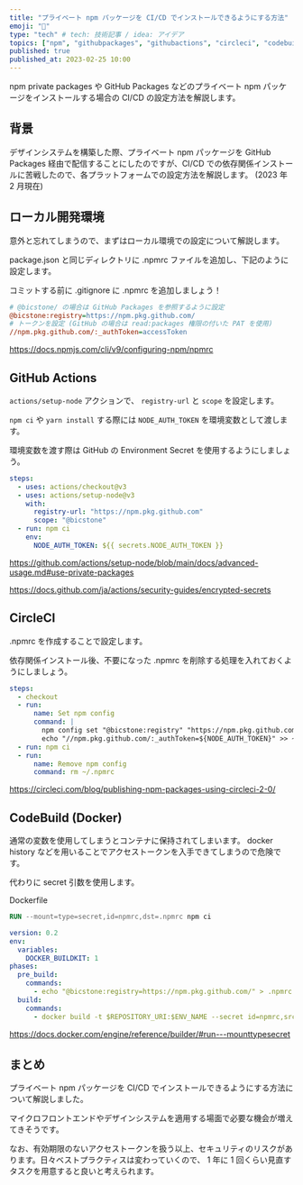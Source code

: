 ```yaml
---
title: "プライベート npm パッケージを CI/CD でインストールできるようにする方法"
emoji: "🔐"
type: "tech" # tech: 技術記事 / idea: アイデア
topics: ["npm", "githubpackages", "githubactions", "circleci", "codebuild"]
published: true
published_at: 2023-02-25 10:00
---
```


npm private packages や GitHub Packages などのプライベート npm パッケージをインストールする場合の CI/CD の設定方法を解説します。

## 背景

デザインシステムを構築した際、プライベート npm パッケージを GitHub Packages 経由で配信することにしたのですが、CI/CD での依存関係インストールに苦戦したので、各プラットフォームでの設定方法を解説します。 (2023 年 2 月現在)

## ローカル開発環境

意外と忘れてしまうので、まずはローカル環境での設定について解説します。

package.json と同じディレクトリに .npmrc ファイルを追加し、下記のように設定します。

コミットする前に .gitignore に .npmrc を追加しましょう！

```ini
# @bicstone/ の場合は GitHub Packages を参照するように設定
@bicstone:registry=https://npm.pkg.github.com/
# トークンを設定 (GitHub の場合は read:packages 権限の付いた PAT を使用)
//npm.pkg.github.com/:_authToken=accessToken
```

https://docs.npmjs.com/cli/v9/configuring-npm/npmrc

## GitHub Actions

`actions/setup-node` アクションで、 `registry-url` と `scope` を設定します。

`npm ci` や `yarn install` する際には `NODE_AUTH_TOKEN` を環境変数として渡します。

環境変数を渡す際は GitHub の Environment Secret を使用するようにしましょう。

```yml
steps:
  - uses: actions/checkout@v3
  - uses: actions/setup-node@v3
    with:
      registry-url: "https://npm.pkg.github.com"
      scope: "@bicstone"
  - run: npm ci
    env:
      NODE_AUTH_TOKEN: ${{ secrets.NODE_AUTH_TOKEN }}
```

https://github.com/actions/setup-node/blob/main/docs/advanced-usage.md#use-private-packages

https://docs.github.com/ja/actions/security-guides/encrypted-secrets

## CircleCI

.npmrc を作成することで設定します。

依存関係インストール後、不要になった .npmrc を削除する処理を入れておくようにしましょう。

```yaml
steps:
  - checkout
  - run:
      name: Set npm config
      command: |
        npm config set "@bicstone:registry" "https://npm.pkg.github.com/"
        echo "//npm.pkg.github.com/:_authToken=${NODE_AUTH_TOKEN}" >> ~/.npmrc
  - run: npm ci
  - run:
      name: Remove npm config
      command: rm ~/.npmrc
```

https://circleci.com/blog/publishing-npm-packages-using-circleci-2-0/

## CodeBuild (Docker)

通常の変数を使用してしまうとコンテナに保持されてしまいます。 docker history などを用いることでアクセストークンを入手できてしまうので危険です。

代わりに secret 引数を使用します。

Dockerfile

```dockerfile
RUN --mount=type=secret,id=npmrc,dst=.npmrc npm ci
```

```yaml
version: 0.2
env:
  variables:
    DOCKER_BUILDKIT: 1
phases:
  pre_build:
    commands:
      - echo "@bicstone:registry=https://npm.pkg.github.com/" > .npmrc && echo "//npm.pkg.github.com/:_authToken=${NODE_AUTH_TOKEN}" >> .npmrc
  build:
    commands:
      - docker build -t $REPOSITORY_URI:$ENV_NAME --secret id=npmrc,src=.npmrc .
```

https://docs.docker.com/engine/reference/builder/#run---mounttypesecret

## まとめ

プライベート npm パッケージを CI/CD でインストールできるようにする方法について解説しました。

マイクロフロントエンドやデザインシステムを適用する場面で必要な機会が増えてきそうです。

なお、有効期限のないアクセストークンを扱う以上、セキュリティのリスクがあります。日々ベストプラクティスは変わっていくので、 1 年に 1 回くらい見直すタスクを用意すると良いと考えられます。
